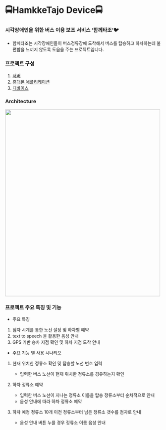 # :oncoming_bus:HamkkeTajo Device:oncoming_bus:


### 시각장애인을 위한 버스 이용 보조 서비스 ‘함께타조’:bird:
- 함께타조는 시각장애인들이 버스정류장에 도착해서 버스를 탑승하고 하차하는데 불편함을 느끼지 않도록 도움을 주는 프로젝트입니다.


### 프로젝트 구성
1. [서버](https://github.com/yangjae33/tajo_backend)
2. [휴대폰 애플리케이션](https://github.com/seungyeonchoi/tajo_frontend)
3. [디바이스](https://github.com/yyoonsahng/tajo_device/wiki)




### Architecture
<img src="https://user-images.githubusercontent.com/48347010/92088064-59620800-ee07-11ea-8ca7-ba0b4852c31a.png" width="500" height="600"/>





### 프로젝트 주요 특징 및 기능



- 주요 특징

1. 점자 시계를 통한 노선 설정 및 하차벨 예약
2. text to speech 을 활용한 음성 안내
3. GPS 기반 승차 지점 확인 및 하차 지점 도착 안내



- 주요 기능 별 사용 시나리오

1. 현재 위치한 정류소 확인 및 탑승할 노선 번호 입력

    - 입력한 버스 노선이 현재 위치한 정류소를 경유하는지 확인
    
    
2. 하차 정류소 예약

    - 입력한 버스 노선이 지나는 정류소 이름을 탑승 정류소부터 순차적으로 안내
    - 음성 안내에 따라 하차 정류소 예약

3.  하차 예정 정류소 10개 이전 정류소부터 남은 정류소 갯수를 점자로 안내

     - 음성 안내 버튼 누를 경우 정류소 이름 음성 안내

